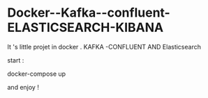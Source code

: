 # Docker--Kafka--confluent-ELASTICSEARCH-KIBANA
It 's little projet in docker .  KAFKA -CONFLUENT AND Elasticsearch

start : 

docker-compose up 

and enjoy ! 
